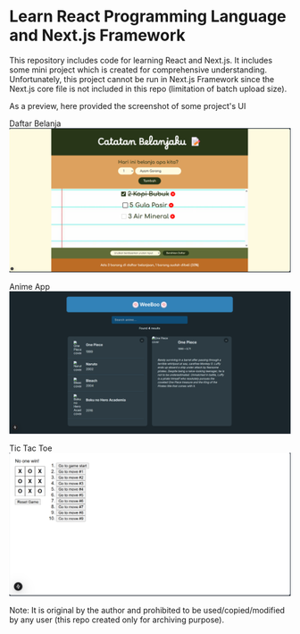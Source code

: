 # Learn React Programming Language and Next.js Framework

This repository includes code for learning React and Next.js. It includes some mini project which is created for comprehensive understanding. Unfortunately, this project cannot be run in Next.js Framework since the Next.js core file is not included in this repo (limitation of batch upload size).

As a preview, here provided the screenshot of some project's UI

Daftar Belanja
![Daftar Belanja](images/daftar-belanja.png)

Anime App
![Anime App](images/anime-app.png)

Tic Tac Toe
![Tic Tac Toe](images/tic-tac-toe.png)

Note: It is original by the author and prohibited to be used/copied/modified by any user (this repo created only for archiving purpose).
